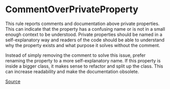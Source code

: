 # CommentOverPrivateProperty

This rule reports comments and documentation above private properties. This can indicate that the property has a
confusing name or is not in a small enough context to be understood.
Private properties should be named in a self-explanatory way and readers of the code should be able to understand
why the property exists and what purpose it solves without the comment.

Instead of simply removing the comment to solve this issue, prefer renaming the property to a more self-explanatory
name. If this property is inside a bigger class, it makes sense to refactor and split up the class. This can
increase readability and make the documentation obsolete.


[Source](https://detekt.github.io/detekt/comments.html#commentoverprivateproperty)
